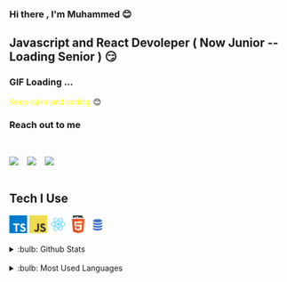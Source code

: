 ### Hi there , I'm Muhammed :blush:

## Javascript and React Devoleper ( Now Junior -- Loading Senior ) :smirk:

### GIF Loading ...

<font color="yellow">Keep calm and coding </font>  :blush:

### <b>Reach out to me </b>
<br />

[<img width="32" src="https://unpkg.com/simple-icons@v8/icons/linkedin.svg" align="left" />][linkedin]
[<img width="32" src="https://unpkg.com/simple-icons@v8/icons/twitter.svg" align="left" />][twitter]
[<img width="32" src="https://unpkg.com/simple-icons@v8/icons/instagram.svg" align="left" />][instagram]

<br />
<br />

## Tech I Use

<img src="https://raw.githubusercontent.com/github/explore/80688e429a7d4ef2fca1e82350fe8e3517d3494d/topics/typescript/typescript.png" width="32">
<img src="https://raw.githubusercontent.com/github/explore/80688e429a7d4ef2fca1e82350fe8e3517d3494d/topics/javascript/javascript.png" width="32">
<img src="https://raw.githubusercontent.com/github/explore/80688e429a7d4ef2fca1e82350fe8e3517d3494d/topics/react/react.png" width="32">
<img src="https://raw.githubusercontent.com/github/explore/80688e429a7d4ef2fca1e82350fe8e3517d3494d/topics/html/html.png" width="32">
<img src="https://raw.githubusercontent.com/github/explore/80688e429a7d4ef2fca1e82350fe8e3517d3494d/topics/sql/sql.png" width='30'>



<br/>
<br/>

<details>
<summary>:bulb: Github Stats</summary>
<img src="https://github-readme-stats.vercel.app/api?username=muhammedilbeyi&theme=radical" />
</details>
<br/>

<details>
<summary>:bulb: Most Used Languages</summary>
<img src="https://github-readme-stats.vercel.app/api/top-langs/?username=anuraghazra&layout=compact" />
</details>

[linkedin]: https://www.linkedin.com/in/muhammed-ilbeyi-123bb2133/
[twitter]: https://twitter.com/muhammedilbeyii
[instagram]: https://www.instagram.com/m.ilbyi/?next=%2F


#

